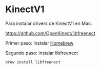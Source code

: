 # KinectV1

Para instalar drivers de KinectV1 en Mac: 

https://github.com/OpenKinect/libfreenect

Primer paso: Instalar [Homebrew](https://brew.sh/)

Segundo paso: instalar libfreenect

`brew install libfreenect`